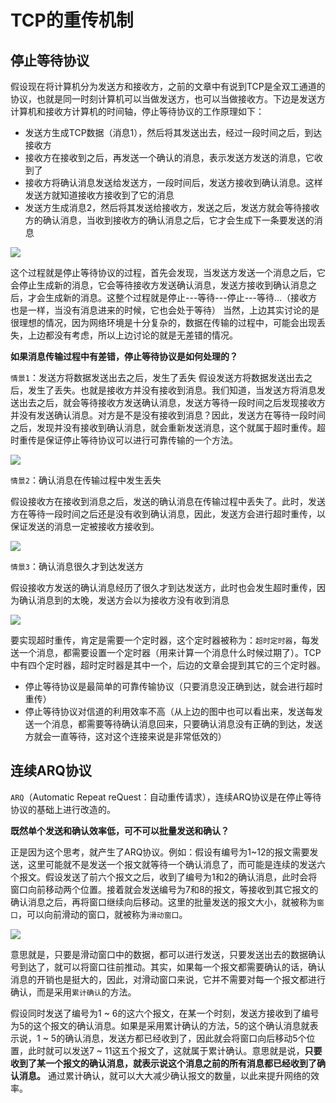 # TCP的重传机制

## 停止等待协议

假设现在将计算机分为发送方和接收方，之前的文章中有说到TCP是全双工通道的协议，也就是同一时刻计算机可以当做发送方，也可以当做接收方。下边是发送方计算机和接收方计算机的时间轴，停止等待协议的工作原理如下：

- 发送方生成TCP数据（消息1），然后将其发送出去，经过一段时间之后，到达接收方
- 接收方在接收到之后，再发送一个确认的消息，表示发送方发送的消息，它收到了
- 接收方将确认消息发送给发送方，一段时间后，发送方接收到确认消息。这样发送方就知道接收方接收到了它的消息
- 发送方生成消息2，然后将其发送给接收方，发送之后，发送方就会等待接收方的确认消息，当收到接收方的确认消息之后，它才会生成下一条要发送的消息

![](https://p3-juejin.byteimg.com/tos-cn-i-k3u1fbpfcp/c87f424f265d4c52ab43c4319d6309e0~tplv-k3u1fbpfcp-zoom-in-crop-mark:1304:0:0:0.awebp)

这个过程就是停止等待协议的过程，首先会发现，当发送方发送一个消息之后，它会停止生成新的消息，它会等待接收方发送确认消息，发送方接收到确认消息之后，才会生成新的消息。这整个过程就是停止---等待---停止---等待...（接收方也是一样，当没有消息进来的时候，它也会处于等待） 当然，上边其实讨论的是很理想的情况，因为网络环境是十分复杂的，数据在传输的过程中，可能会出现丢失，上边都没有考虑，所以上边讨论的就是无差错的情况。

**如果消息传输过程中有差错，停止等待协议是如何处理的？** 

`情景1`：发送方将数据发送出去之后，发生了丢失
假设发送方将数据发送出去之后，发生了丢失。也就是接收方并没有接收到消息。我们知道，当发送方将消息发送出去之后，就会等待接收方发送确认消息，发送方等待一段时间之后发现接收方并没有发送确认消息。对方是不是没有接收到消息？因此，发送方在等待一段时间之后，发现并没有接收到确认消息，就会重新发送消息，这个就属于超时重传。超时重传是保证停止等待协议可以进行可靠传输的一个方法。

![](https://p3-juejin.byteimg.com/tos-cn-i-k3u1fbpfcp/6259ca9343604c9dbdf861707e6da466~tplv-k3u1fbpfcp-zoom-in-crop-mark:1304:0:0:0.awebp)

`情景2`：确认消息在传输过程中发生丢失

假设接收方在接收到消息之后，发送的确认消息在传输过程中丢失了。此时，发送方在等待一段时间之后还是没有收到确认消息，因此，发送方会进行超时重传，以保证发送的消息一定被接收方接收到。

![](https://p3-juejin.byteimg.com/tos-cn-i-k3u1fbpfcp/4de017d8ed32439a8c2add8247ef7cba~tplv-k3u1fbpfcp-zoom-in-crop-mark:1304:0:0:0.awebp)

`情景3`：确认消息很久才到达发送方

假设接收方发送的确认消息经历了很久才到达发送方，此时也会发生超时重传，因为确认消息到的太晚，发送方会以为接收方没有收到消息

![](https://p3-juejin.byteimg.com/tos-cn-i-k3u1fbpfcp/df5f0a7f9c0a4d47a4b82a08c668ff64~tplv-k3u1fbpfcp-zoom-in-crop-mark:1304:0:0:0.awebp)

要实现超时重传，肯定是需要一个定时器，这个定时器被称为：`超时定时器`，每发送一个消息，都需要设置一个定时器（用来计算一个消息什么时候过期了）。TCP中有四个定时器，超时定时器是其中一个，后边的文章会提到其它的三个定时器。

- 停止等待协议是最简单的可靠传输协议（只要消息没正确到达，就会进行超时重传）
- 停止等待协议对信道的利用效率不高（从上边的图中也可以看出来，发送每发送一个消息，都需要等待确认消息回来，只要确认消息没有正确的到达，发送方就会一直等待，这对这个连接来说是非常低效的）

## 连续ARQ协议

`ARQ`（Automatic Repeat reQuest：自动重传请求），连续ARQ协议是在停止等待协议的基础上进行改造的。

**既然单个发送和确认效率低，可不可以批量发送和确认？**

正是因为这个思考，就产生了ARQ协议。例如：假设有编号为1~12的报文需要发送，这里可能就不是发送一个报文就等待一个确认消息了，而可能是连续的发送六个报文。假设发送了前六个报文之后，收到了编号为1和2的确认消息，此时会将窗口向前移动两个位置。接着就会发送编号为7和8的报文，等接收到其它报文的确认消息之后，再将窗口继续向后移动。这里的批量发送的报文大小，就被称为`窗口`，可以向前滑动的窗口，就被称为`滑动窗口`。

![](https://p3-juejin.byteimg.com/tos-cn-i-k3u1fbpfcp/3c6f8faae47f4dadb17eba91eada324d~tplv-k3u1fbpfcp-zoom-in-crop-mark:1304:0:0:0.awebp)

意思就是，只要是滑动窗口中的数据，都可以进行发送，只要发送出去的数据确认号到达了，就可以将窗口往前推动。其实，如果每一个报文都需要确认的话，确认消息的开销也是挺大的，因此，对滑动窗口来说，它并不需要对每一个报文都进行确认，而是采用`累计确认`的方法。

假设同时发送了编号为1 ~ 6的这六个报文，在某一个时刻，发送方接收到了编号为5的这个报文的确认消息。如果是采用累计确认的方法，5的这个确认消息就表示说，1 ~ 5的确认消息，发送方都已经收到了，因此就会将窗口向后移动5个位置，此时就可以发送7 ~ 11这五个报文了，这就属于累计确认。意思就是说，**只要收到了某一个报文的确认消息，就表示说这个消息之前的所有消息都已经收到了确认消息。** 通过累计确认，就可以大大减少确认报文的数量，以此来提升网络的效率。

